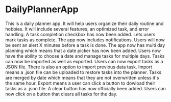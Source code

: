 # DailyPlannerApp
This is a daily planner app. It will help users organize their daily routine and hobbies. It will include several features, an optimized task, and error handling. A task completion checkbox has now been added. Lets users mark tasks as complete. The app now includes notifications. Users will now be sent an alert X minutes before a task is done. The app now has multi day planning which means that a date picker has now been added. Users now have the ability to choose a date and manage tasks for multiple days. Tasks can now be imported as well as exported. Users can now export tasks as a JSON file. There is also an option to import previous data task. Import means a .json file can be uploaded to restore tasks into the planner. Tasks are merged by date which means that they are not overwritten unless it's the same hour. Export means a user can click a button to dowload their tasks as a .json file. A clear button has now officially been added. Users can now click on a button that clears all tasks for the day. 
